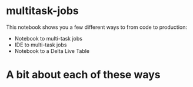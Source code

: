 # multitask-jobs
This notebook shows you a few different ways to from code to production:
* Notebook to multi-task jobs
* IDE to multi-task jobs
* Notebook to a Delta Live Table

# A bit about each of these ways